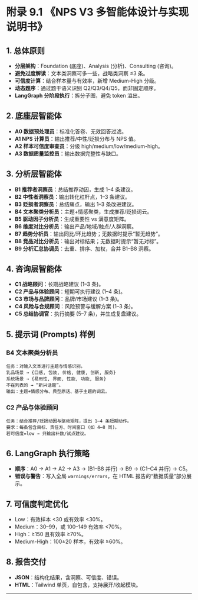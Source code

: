 # 附录 9.1 《NPS V3 多智能体设计与实现说明书》

## 1. 总体原则
- **分层架构**：Foundation (底座)、Analysis (分析)、Consulting (咨询)。  
- **避免过度解读**：文本类洞察可多一些，战略类洞察 ≤3 条。  
- **可信度计算**：结合样本量与有效率，新增 Medium-High 分级。  
- **动态题序**：通过题干语义识别 Q2/Q3/Q4/Q5，而非固定顺序。  
- **LangGraph 分阶段执行**：拆分子图，避免 token 溢出。  

## 2. 底座层智能体
- **A0 数据预处理员**：标准化答卷、无效回答过滤。  
- **A1 NPS 计算员**：输出推荐/中性/贬损分布与 NPS 值。  
- **A2 样本可信度审查员**：分级 high/medium/low/medium-high。  
- **A3 数据质量监控员**：输出数据完整性与缺口。  

## 3. 分析层智能体
- **B1 推荐者洞察员**：总结推荐动因，生成 1–4 条建议。  
- **B2 中性者洞察员**：输出转化杠杆点，1–3 条建议。  
- **B3 贬损者洞察员**：总结痛点，输出 1–3 条改进建议。  
- **B4 文本聚类分析员**：主题+情感聚类，生成推荐/贬损词云。  
- **B5 驱动因子分析员**：生成重要性 vs 满意度矩阵。  
- **B6 维度对比分析员**：输出产品/地域/触点/人群洞察。  
- **B7 趋势分析员**：输出同比/环比趋势；无数据时提示“暂无趋势”。  
- **B8 竞品对比分析员**：输出对标结果；无数据时提示“暂无对标”。  
- **B9 分析汇总协调员**：去重、排序、加权，合并 B1–B8 洞察。  

## 4. 咨询层智能体
- **C1 战略顾问**：长期战略建议 (1–3 条)。  
- **C2 产品与体验顾问**：短期可执行建议 (1–4 条)。  
- **C3 市场与品牌顾问**：品牌/市场建议 (1–3 条)。  
- **C4 风险与合规顾问**：风险预警与缓解方案 (1–3 条)。  
- **C5 总结协调官**：执行摘要 (5–7 条)，并生成复盘建议。  

## 5. 提示词 (Prompts) 样例

### B4 文本聚类分析员
```
任务：对输入文本进行主题与情感识别。  
乳品场景 → {口感, 包装, 价格, 健康, 创新, 服务}  
系统场景 → {易用性, 界面, 性能, 功能, 服务}  
不在列表的 → “新兴话题”。  
输出：主题+情感分布、典型原话、基于主题的词云。
```

### C2 产品与体验顾问
```
任务：结合推荐/贬损动因与驱动矩阵，提出 1–4 条短期动作。  
要求：每条包含目标、责任方、时间窗口 (如 4–8 周)。  
若可信度=low → 只输出补数/试点建议。
```

## 6. LangGraph 执行策略
- **顺序**：A0 → A1 → A2 → A3 → (B1–B8 并行) → B9 → (C1–C4 并行) → C5。  
- **错误与警告**：写入全局 `warnings/errors`，在 HTML 报告的“数据质量”部分展示。  

## 7. 可信度判定优化
- Low：有效样本 <30 或有效率 <30%。  
- Medium：30–99，或 100–149 有效率 <70%。  
- High：≥150 且有效率 ≥70%。  
- Medium-High：100±20 样本，有效率 ≥60%。  

## 8. 报告交付
- **JSON**：结构化结果，含洞察、可信度、错误。  
- **HTML**：Tailwind 单页，自包含，支持展开/收起模块。  

---
